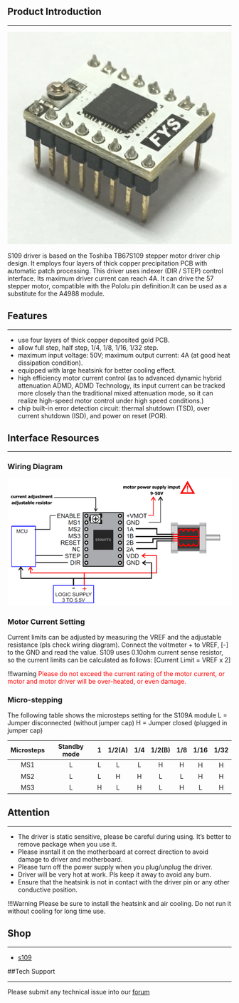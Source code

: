 ## Product Introduction
---

![S109](images/S109.jpg)

S109 driver is based on the Toshiba TB67S109 stepper motor driver chip design. It employs four layers of thick copper precipitation PCB with automatic patch processing. This driver uses indexer (DIR / STEP) control interface. Its maximum driver current can reach 4A. It can drive the 57 stepper motor, compatible with the Pololu pin definition.It can be used as a substitute for the A4988 module.

## Features
---

- use four layers of thick copper deposited gold PCB.
- allow full step, half step, 1/4, 1/8, 1/16, 1/32 step.
- maximum input voltage: 50V; maximum output current: 4A (at good heat dissipation condition).
- equipped with large heatsink for better cooling effect.
- high efficiency motor current control (as to advanced dynamic hybrid attenuation ADMD, ADMD Technology, its input current can be tracked more closely than the traditional mixed attenuation mode, so it can realize high-speed motor control under high speed conditions.)
- chip built-in error detection circuit: thermal shutdown (TSD), over current shutdown (ISD), and power on reset (POR).

## Interface Resources
---

###  Wiring Diagram

![S109-wiring-diagram](images/S109-wiring-diagram.jpg)

### Motor Current Setting

Current limits can be adjusted by measuring the VREF and the adjustable resistance (pls check wiring diagram). Connect the voltmeter + to VREF, [-] to the GND and read the value.
S109 uses 0.10ohm current sense resistor, so the current limits can be calculated as follows:
[Current Limit = VREF x 2]

!!!warning
    <font color="red">Please do not exceed the current rating of the motor current, or motor and motor driver will be over-heated, or even damage.</font>

### Micro-stepping

The following table shows the microsteps setting for the S109A module
L = Jumper disconnected (without jumper cap)     H = Jumper closed (plugged in jumper cap)

Microsteps|Standby mode |1| 1/2(A)| 1/4 |1/2(B)| 1/8| 1/16| 1/32
:----:|:----:|:----:|:----:|:----:|:----:|:----:|:----:|:----:
MS1 | L | L | L | L | H | H | Ｈ | Ｈ
MS2 | L | L | H | H | L | L | Ｈ | Ｈ
MS3 | L | H | L | H | L | Ｈ | Ｌ | Ｈ

## Attention
---

- The driver is static sensitive, please be careful during using. It’s better to remove package when you use it. 
- Please insntall it on the motherboard at correct direction to avoid damage to driver and motherboard.
- Please turn off the power supply when you plug/unplug the driver.
- Driver will be very hot at work. Pls keep it away to avoid any burn.
- Ensure that the heatsink is not in contact with the driver pin or any other conductive position.

!!!Warning
    Please be sure to install the heatsink and air cooling. Do not run it without cooling for long time use.

## Shop

---
- [s109](https://www.aliexpress.com/store/product/5pcs-lot-TB67S109-Driver-Compatible-with-57-Stepper-Motor-Pololu-Pin-Definition-3D-Printer-Stepstick-S109/3480083_32849870589.html)

##Tech Support

---
Please submit any technical issue into our [forum](http://forum.fysetc.com/) 